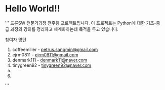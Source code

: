 # Hello World!!

'''
드론SW 전문가과정 전주팀 프로젝트입니다.
이 프로젝트는 Python에 대한 기초-중급 과정의 강의를 정리하고 체계화하는데 목적을 두고 있습니다.

참여자 명단
1. coffeemiller - petrus.sangmin@gmail.com
2. ejrm0811 - ejrm0811@gmail.com
3. denmark111 - denmark11@naver.com
4. tinygreen92 - tinygreen92@naver.com
5.
6.



'''

